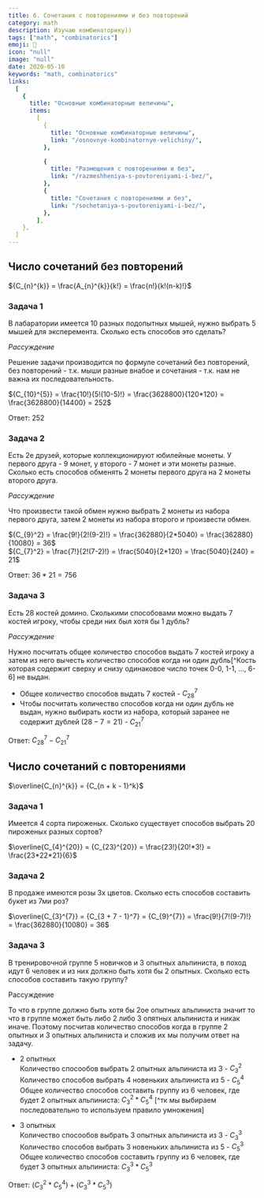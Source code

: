 ```yaml
---
title: 6. Сочетания с повторениями и без повторений
category: math
description: Изучаю комбинаторику))
tags: ["math", "combinatorics"]
emoji: 👾
icon: "null"
image: "null"
date: 2020-05-10
keywords: "math, combinatorics"
links:
  [
    {
      title: "Основные комбинаторные величины",
      items:
        [
          {
            title: "Основные комбинаторные величины",
            link: "/osnovnye-kombinatornye-velichiny/",
          },

          {
            title: "Размещения с повторениями и без",
            link: "/razmeshheniya-s-povtoreniyami-i-bez/",
          },
          {
            title: "Сочетания с повторениями и без",
            link: "/sochetaniya-s-povtoreniyami-i-bez/",
          },
        ],
    },
  ]
---
```


## Число сочетаний без повторений

${C_{n}^{k}} = \frac{A_{n}^{k}}{k!} = \frac{n!}{k!(n-k)!}$

### Задача 1

В лабаратории имеется 10 разных подопытных мышей, нужно выбрать 5 мышей для эксперемента. Сколько есть способов это сделать?

_Рассуждение_

Решение задачи производится по формуле сочетаний без повторений, без повторений - т.к. мыши разные внабое и сочетания - т.к. нам не важна их последовательность.

${C_{10}^{5}} = \frac{10!}{5!(10-5)!} = \frac{3628800}{120*120} = \frac{3628800}{14400} = 252$

Ответ: $252$

### Задача 2

Есть 2е друзей, которые коллекционируют юбилейные монеты. У первого друга - 9 монет, у второго - 7 монет и эти монеты разные. Сколько есть способов обменять 2 монеты первого друга на 2 монеты второго друга.

_Рассуждение_

Что произвести такой обмен нужно выбрать 2 монеты из набора первого друга, затем 2 монеты из набора второго и произвести обмен.

${C_{9}^2} = \frac{9!}{2!(9-2)!} = \frac{362880}{2*5040} = \frac{362880}{10080} = 36$  
${C_{7}^2} = \frac{7!}{2!(7-2)!} = \frac{5040}{2*120} = \frac{5040}{240} = 21$

Ответ: $36 * 21 = 756$

### Задача 3

Есть 28 костей домино. Сколькими способовами можно выдать 7 костей игроку, чтобы среди них был хотя бы 1 дубль?

_Рассуждение_

Нужно посчитать общее количество способов выдать 7 костей игроку а затем из него вычесть количество способов когда ни один дубль[^Кость которая содержит сверху и снизу одинаковое число точек 0-0, 1-1, ..., 6-6] не выдан.

- Общее количество способов выдать 7 костей - ${C_{28}^7}$
- Чтобы посчитать количество способов когда ни один дубль не выдан, нужно выбирать кости из набора, который заранее не содержит дублей ($28 - 7 = 21$) - ${C_{21}^7}$

Ответ: ${C_{28}^7} - {C_{21}^7}$

## Число сочетаний с повторениями

$\overline{C_{n}^{k}} = {C_{n + k - 1}^k}$

### Задача 1

Имеется 4 сорта пироженых. Сколько существует способов выбрать 20 пироженых разных сортов?

$\overline{C_{4}^{20}} = {C_{23}^{20}} = \frac{23!}{20!*3!} = \frac{23*22*21}{6}$

### Задача 2

В продаже имеются розы 3х цветов. Сколько есть способов составить букет из 7ми роз?

$\overline{C_{3}^{7}} = {C_{3 + 7 - 1}^7} = {C_{9}^{7}} = \frac{9!}{7!(9-7)!} = \frac{362880}{10080} = 36$

### Задача 3

В тренировочной группе 5 новичков и 3 опытных альпиниста, в поход идут 6 человек и из них должно быть хотя бы 2 опытных.
Сколько есть способов составить такую группу?

Рассуждение

То что в группе должно быть хотя бы 2ое опытных альпиниста значит то что в группе может быть либо 2 либо 3 опятных альпиниста и никак иначе. Поэтому посчитав количество способов когда в группе 2 опытных и 3 опытных альпиниста и сложив их мы получим ответ на задачу.

- 2 опытных  
  Количество спосообов выбрать 2 опытных альпиниста из 3 - ${C_{3}^2}$  
  Количество способов выбрать 4 новеньких альпиниста из 5 - ${C_{5}^4}$
  Общее количество способов составить группу из 6 человек, где будет 2 опытных альпиниста: ${C_{3}^2} * {C_{5}^4}$ [^тк мы выбираем последовательно то используем правило умножения]

- 3 опытных  
  Количество спосообов выбрать 3 опытных альпиниста из 3 - ${C_{3}^3}$  
  Количество способов выбрать 3 новеньких альпиниста из 5 - ${C_{5}^3}$  
  Общее количество способов составить группу из 6 человек, где будет 3 опытных альпиниста: ${C_{3}^3} * {C_{5}^3}$

Ответ: $({C_{3}^2} * {C_{5}^4}) + ({C_{3}^3} * {C_{5}^3})$
